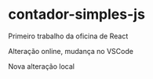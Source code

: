 # contador-simples-js

Primeiro trabalho da oficina de React

Alteração online, mudança no VSCode

Nova alteração local
